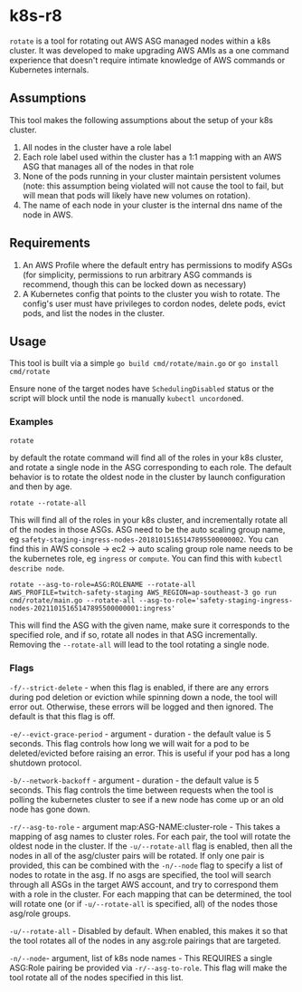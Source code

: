 # k8s-r8
`rotate` is a tool for rotating out AWS ASG managed nodes within a k8s cluster. It was developed to make upgrading AWS AMIs as a one command experience that doesn't require intimate knowledge of AWS commands or Kubernetes internals.

## Assumptions
This tool makes the following assumptions about the setup of your k8s cluster.
1. All nodes in the cluster have a role label
2. Each role label used within the cluster has a 1:1 mapping with an AWS ASG that manages all of the nodes in that role
3. None of the pods running in your cluster maintain persistent volumes (note: this assumption being violated will not cause the tool to fail, but will mean that pods will likely have new volumes on rotation).
4. The name of each node in your cluster is the internal dns name of the node in AWS.

## Requirements
1. An AWS Profile where the default entry has permissions to modify ASGs (for simplicity, permissions to run arbitrary ASG commands is recommend, though this can be locked down as necessary)
2. A Kubernetes config that points to the cluster you wish to rotate. The config's user must have privileges to cordon nodes, delete pods, evict pods, and list the nodes in the cluster.


## Usage

This tool is built via a simple `go build cmd/rotate/main.go` or `go install cmd/rotate`

Ensure none of the target nodes have `SchedulingDisabled` status or the script will block until the node is manually `kubectl uncordon`ed.

### Examples

```
rotate
```
by default the rotate command will find all of the roles in your k8s cluster, and rotate a single node in the ASG corresponding to each role. The default behavior is to rotate the oldest node in the cluster by launch configuration and then by age.

```
rotate --rotate-all
```
This will find all of the roles in your k8s cluster, and incrementally rotate all of the nodes in those ASGs.
ASG need to be the auto scaling group name, eg `safety-staging-ingress-nodes-20181015165147895500000002`. You can find this in AWS console -> ec2 -> auto scaling group
role name needs to be the kubernetes role, eg `ingress` or `compute`. You can find this with `kubectl describe node`.

```
rotate --asg-to-role=ASG:ROLENAME --rotate-all
AWS_PROFILE=twitch-safety-staging AWS_REGION=ap-southeast-3 go run cmd/rotate/main.go --rotate-all --asg-to-role='safety-staging-ingress-nodes-20211015165147895500000001:ingress'
```
This will find the ASG with the given name, make sure it corresponds to the specified role, and if so, rotate all nodes in that ASG incrementally. Removing the `--rotate-all` will lead to the tool rotating a single node.

### Flags
`-f/--strict-delete` - when this flag is enabled, if there are any errors during pod deletion or eviction while spinning down a node, the tool will error out. Otherwise, these errors will be logged and then ignored. The default is that this flag is off.

`-e/--evict-grace-period` - argument - duration - the default value is 5 seconds. This flag controls how long we will wait for a pod to be deleted/evicted before raising an error. This is useful if your pod has a long shutdown protocol.

`-b/--network-backoff` - argument - duration - the default value is 5 seconds. This flag controls the time between requests when the tool is polling the kubernetes cluster to see if a new node has come up or an old node has gone down.

`-r/--asg-to-role` - argument map:ASG-NAME:cluster-role - This takes a mapping of asg names to cluster roles. For each pair, the tool will rotate the oldest node in the cluster. If the `-u/--rotate-all` flag is enabled, then all the nodes in all of the asg/cluster pairs will be rotated. If only one pair is provided, this can be combined with the `-n/--node` flag to specify a list of nodes to rotate in the asg. If no asgs are specified, the tool will search through all ASGs in the target AWS account, and try to correspond them with a role in the cluster. For each mapping that can be determined, the tool will rotate one (or if `-u/--rotate-all` is specified, all) of the nodes those asg/role groups.

`-u/--rotate-all` - Disabled by default. When enabled, this makes it so  that the tool rotates all of the nodes in any asg:role pairings that are targeted.

`-n/--node`- argument, list of k8s node names - This REQUIRES a single ASG:Role pairing be provided via `-r/--asg-to-role`. This flag will make the tool rotate all of the nodes specified in this list.
